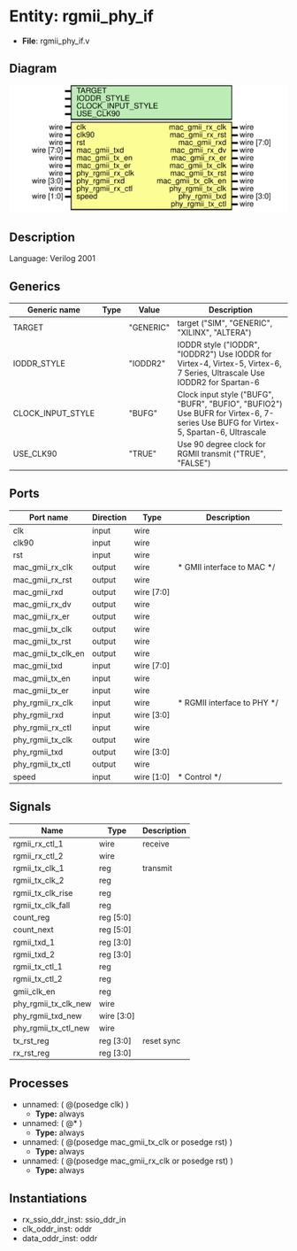 # Entity: rgmii_phy_if

- **File**: rgmii_phy_if.v
## Diagram

![Diagram](rgmii_phy_if.svg "Diagram")
## Description


 Language: Verilog 2001


## Generics

| Generic name      | Type | Value     | Description                                                                                                                            |
| ----------------- | ---- | --------- | -------------------------------------------------------------------------------------------------------------------------------------- |
| TARGET            |      | "GENERIC" |  target ("SIM", "GENERIC", "XILINX", "ALTERA")                                                                                         |
| IODDR_STYLE       |      | "IODDR2"  |  IODDR style ("IODDR", "IODDR2")  Use IODDR for Virtex-4, Virtex-5, Virtex-6, 7 Series, Ultrascale  Use IODDR2 for Spartan-6           |
| CLOCK_INPUT_STYLE |      | "BUFG"    |  Clock input style ("BUFG", "BUFR", "BUFIO", "BUFIO2")  Use BUFR for Virtex-6, 7-series  Use BUFG for Virtex-5, Spartan-6, Ultrascale  |
| USE_CLK90         |      | "TRUE"    |  Use 90 degree clock for RGMII transmit ("TRUE", "FALSE")                                                                              |
## Ports

| Port name          | Direction | Type       | Description                            |
| ------------------ | --------- | ---------- | -------------------------------------- |
| clk                | input     | wire       |                                        |
| clk90              | input     | wire       |                                        |
| rst                | input     | wire       |                                        |
| mac_gmii_rx_clk    | output    | wire       |      * GMII interface to MAC      */   |
| mac_gmii_rx_rst    | output    | wire       |                                        |
| mac_gmii_rxd       | output    | wire [7:0] |                                        |
| mac_gmii_rx_dv     | output    | wire       |                                        |
| mac_gmii_rx_er     | output    | wire       |                                        |
| mac_gmii_tx_clk    | output    | wire       |                                        |
| mac_gmii_tx_rst    | output    | wire       |                                        |
| mac_gmii_tx_clk_en | output    | wire       |                                        |
| mac_gmii_txd       | input     | wire [7:0] |                                        |
| mac_gmii_tx_en     | input     | wire       |                                        |
| mac_gmii_tx_er     | input     | wire       |                                        |
| phy_rgmii_rx_clk   | input     | wire       |      * RGMII interface to PHY      */  |
| phy_rgmii_rxd      | input     | wire [3:0] |                                        |
| phy_rgmii_rx_ctl   | input     | wire       |                                        |
| phy_rgmii_tx_clk   | output    | wire       |                                        |
| phy_rgmii_txd      | output    | wire [3:0] |                                        |
| phy_rgmii_tx_ctl   | output    | wire       |                                        |
| speed              | input     | wire [1:0] |      * Control      */                 |
## Signals

| Name                 | Type       | Description  |
| -------------------- | ---------- | ------------ |
| rgmii_rx_ctl_1       | wire       |  receive     |
| rgmii_rx_ctl_2       | wire       |              |
| rgmii_tx_clk_1       | reg        |  transmit    |
| rgmii_tx_clk_2       | reg        |              |
| rgmii_tx_clk_rise    | reg        |              |
| rgmii_tx_clk_fall    | reg        |              |
| count_reg            | reg [5:0]  |              |
| count_next           | reg [5:0]  |              |
| rgmii_txd_1          | reg [3:0]  |              |
| rgmii_txd_2          | reg [3:0]  |              |
| rgmii_tx_ctl_1       | reg        |              |
| rgmii_tx_ctl_2       | reg        |              |
| gmii_clk_en          | reg        |              |
| phy_rgmii_tx_clk_new | wire       |              |
| phy_rgmii_txd_new    | wire [3:0] |              |
| phy_rgmii_tx_ctl_new | wire       |              |
| tx_rst_reg           | reg [3:0]  |  reset sync  |
| rx_rst_reg           | reg [3:0]  |              |
## Processes
- unnamed: ( @(posedge clk) )
  - **Type:** always
- unnamed: ( @* )
  - **Type:** always
- unnamed: ( @(posedge mac_gmii_tx_clk or posedge rst) )
  - **Type:** always
- unnamed: ( @(posedge mac_gmii_rx_clk or posedge rst) )
  - **Type:** always
## Instantiations

- rx_ssio_ddr_inst: ssio_ddr_in
- clk_oddr_inst: oddr
- data_oddr_inst: oddr
